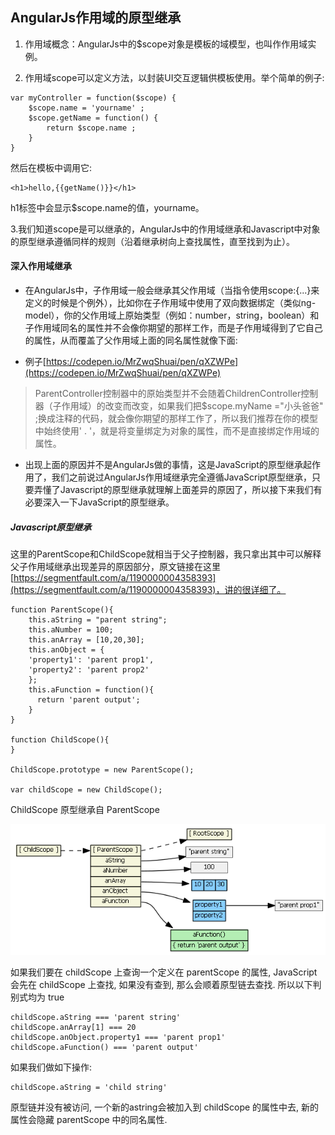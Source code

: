 ## AngularJs作用域的原型继承

1. 作用域概念：AngularJs中的$scope对象是模板的域模型，也叫作作用域实例。

2. 作用域scope可以定义方法，以封装UI交互逻辑供模板使用。举个简单的例子:

```
var myController = function($scope) {
    $scope.name = 'yourname' ;
    $scope.getName = function() {
        return $scope.name ;
    }
}
```

然后在模板中调用它:

```
<h1>hello,{{getName()}}</h1>
```

h1标签中会显示$scope.name的值，yourname。

3.我们知道scope是可以继承的，AngularJs中的作用域继承和Javascript中对象的原型继承遵循同样的规则（沿着继承树向上查找属性，直至找到为止）。

#### 深入作用域继承

* 在AngularJs中，子作用域一般会继承其父作用域（当指令使用scope:{...}来定义的时候是个例外），比如你在子作用域中使用了双向数据绑定（类似ng-model），你的父作用域上原始类型（例如：number，string，boolean）和子作用域同名的属性并不会像你期望的那样工作，而是子作用域得到了它自己的属性，从而覆盖了父作用域上面的同名属性就像下面:

* 例子[https://codepen.io/MrZwqShuai/pen/qXZWPe](https://codepen.io/MrZwqShuai/pen/qXZWPe)

> ParentController控制器中的原始类型并不会随着ChildrenController控制器（子作用域）的改变而改变，如果我们把$scope.myName ="小头爸爸" ;换成注释的代码，就会像你期望的那样工作了，所以我们推荐在你的模型中始终使用' . '，就是将变量绑定为对象的属性，而不是直接绑定作用域的属性。

* 出现上面的原因并不是AngularJs做的事情，这是JavaScript的原型继承起作用了，我们之前说过AngularJs作用域继承完全遵循JavaScript原型继承，只要弄懂了Javascript的原型继承就理解上面差异的原因了，所以接下来我们有必要深入一下JavaScript的原型继承。

##### Javascript原型继承

这里的ParentScope和ChildScope就相当于父子控制器，我只拿出其中可以解释父子作用域继承出现差异的原因部分，原文链接在这里[https://segmentfault.com/a/1190000004358393](https://segmentfault.com/a/1190000004358393)，讲的很详细了。

```
function ParentScope(){
    this.aString = "parent string";
    this.aNumber = 100;
    this.anArray = [10,20,30];
    this.anObject = {
    'property1': 'parent prop1',
    'property2': 'parent prop2' 
    };
    this.aFunction = function(){ 
      return 'parent output'; 
    }
}

function ChildScope(){    
}

ChildScope.prototype = new ParentScope();

var childScope = new ChildScope();
```

ChildScope 原型继承自 ParentScope

![](/assets/2810593304-56a4ca9accb89_articlex.png)

如果我们要在 childScope 上查询一个定义在 parentScope 的属性, JavaScript 会先在 childScope 上查找, 如果没有查到, 那么会顺着原型链去查找. 所以以下判别式均为 true

```
childScope.aString === 'parent string'
childScope.anArray[1] === 20
childScope.anObject.property1 === 'parent prop1'
childScope.aFunction() === 'parent output'
```

如果我们做如下操作:

```
childScope.aString = 'child string'
```

原型链并没有被访问, 一个新的astring会被加入到 childScope 的属性中去, 新的属性会隐藏 parentScope 中的同名属性.

